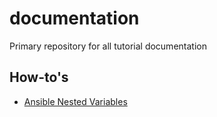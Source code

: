 # documentation
Primary repository for all tutorial documentation


How-to's
----------------

* [Ansible Nested Variables](howtos/ansible/nested_variables.md)
